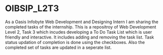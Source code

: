 # OIBSIP_L2T3
As a Oasis Infobyte Web Development and Designing Intern I am sharing the completed tasks of the internship. This is a repositroy of Web Development Level 2, Task 3 which incudes developing a To Do Task List which is user friendly and interactive. It includes adding and removing the task list. Task status updation of completion is done using the checkboxes. Also the completed set of tasks are updated in a seperate list.
